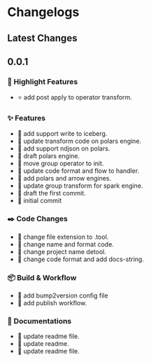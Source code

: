 # Changelogs

## Latest Changes

## 0.0.1

### :stars: Highlight Features

- :star: add post apply to operator transform.

### :sparkles: Features

- :dart: add support write to iceberg.
- :dart: update transform code on polars engine.
- :dart: add support ndjson on polars.
- :dart: draft polars engine.
- :dart: move group operator to init.
- :dart: update code format and flow to handler.
- :dart: add polars and arrow engines.
- :dart: update group transform for spark engine.
- :tada: draft the first commit.
- :loudspeaker: initial commit

### :black_nib: Code Changes

- :art: change file extension to .tool.
- :art: change name and format code.
- :construction: change project name detool.
- :art: change code format and add docs-string.

### :package: Build & Workflow

- :toolbox: add bump2version config file
- :toolbox: add publish workflow.

### :book: Documentations

- :page_facing_up: update readme file.
- :page_facing_up: update readme.
- :page_facing_up: update readme file.
